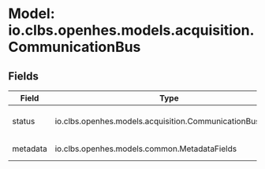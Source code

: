 # Model: io.clbs.openhes.models.acquisition.CommunicationBus

## Fields

| Field | Type | Description |
| --- | --- | --- |
| status | io.clbs.openhes.models.acquisition.CommunicationBusStatus | The communication bus status. |
| metadata | io.clbs.openhes.models.common.MetadataFields | The metadata fields. |

